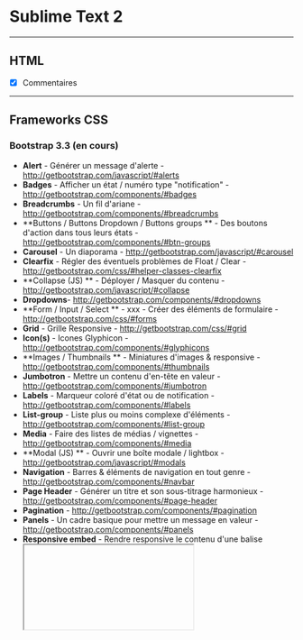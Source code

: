 # Sublime Text 2

----
## HTML
- [x] Commentaires

----
## Frameworks CSS

### Bootstrap 3.3 (en cours)

- **Alert** - Générer un message d'alerte - http://getbootstrap.com/javascript/#alerts
- **Badges** - Afficher un état / numéro type "notification" - http://getbootstrap.com/components/#badges
- **Breadcrumbs** - Un fil d'ariane - http://getbootstrap.com/components/#breadcrumbs
- **Buttons / Buttons Dropdown / Buttons groups ** - Des boutons d'action dans tous leurs états - http://getbootstrap.com/components/#btn-groups
- **Carousel** - Un diaporama - http://getbootstrap.com/javascript/#carousel
- **Clearfix** - Régler des éventuels problèmes de Float / Clear - http://getbootstrap.com/css/#helper-classes-clearfix
- **Collapse (JS) ** - Déployer / Masquer du contenu - http://getbootstrap.com/javascript/#collapse
- **Dropdowns**- http://getbootstrap.com/components/#dropdowns
- **Form / Input / Select ** - xxx - Créer des éléments de formulaire - http://getbootstrap.com/css/#forms
- **Grid** - Grille Responsive  - http://getbootstrap.com/css/#grid
- **Icon(s)** - Icones Glyphicon - http://getbootstrap.com/components/#glyphicons
- **Images / Thumbnails ** - Miniatures d'images & responsive - http://getbootstrap.com/components/#thumbnails
- **Jumbotron** - Mettre un contenu d'en-tête en valeur - http://getbootstrap.com/components/#jumbotron
- **Labels** - Marqueur coloré d'état ou de notification - http://getbootstrap.com/components/#labels
- **List-group** - Liste plus ou moins complexe d'éléments - http://getbootstrap.com/components/#list-group
- **Media** - Faire des listes de médias / vignettes - http://getbootstrap.com/components/#media 
- **Modal (JS) ** - Ouvrir une boîte modale / lightbox - http://getbootstrap.com/javascript/#modals
- **Navigation** - Barres & éléments de navigation en tout genre - http://getbootstrap.com/components/#navbar
- **Page Header** - Générer un titre et son sous-titrage harmonieux - http://getbootstrap.com/components/#page-header
- **Pagination** - http://getbootstrap.com/components/#pagination
- **Panels** - Un cadre basique pour mettre un message en valeur - http://getbootstrap.com/components/#panels
- **Responsive embed**  - Rendre responsive le contenu d'une balise <iframe> / <object> / <embed> / <video> - http://getbootstrap.com/components/#responsive-embed
- **Table** - Tableau HTML (responsive) - http://getbootstrap.com/css/#tables
- **Tab (JS)**  - Système d'onglets - http://getbootstrap.com/javascript/#tabs
- **Tooltips (JS)** - Une infobulle contextuelle - http://getbootstrap.com/javascript/#tooltips
- **Wells** - Un cadre sombre basique pour mettre un élément en valeur - http://getbootstrap.com/components/#wells

####Todo :
##### CSS  **Terminé**
- [X] Dropdown - **Terminé**
- [X] Responsive embed  - http://getbootstrap.com/components/#responsive-embed - **Terminé**

##### JS
- [ ] Afix (JS)  - http://getbootstrap.com/javascript/#affix - **A faire**
- [ ] Popover (JS)  - http://getbootstrap.com/javascript/#popover - **A faire**
- [ ] ScrollSpy (JS) - http://getbootstrap.com/javascript/#scrollspy - **A faire**
- [X] Tab (JS)  - http://getbootstrap.com/javascript/#tabs - **Terminé**

### Foundation 5.5 (en cours)
Basé sur le travail de la Zurb Foundation : https://github.com/zurb/foundation-5-sublime-snippets.git
####Todo :
- [ ] .row autour de la plupart des composants      - **A faire**
- [ ] Nettoyer Indentation et tabulations           - **En cours**
- [ ] Documenter Abide (JS)                         - **En cours**
- [ ] Documenter Classes de visibilité              - **A faire**
- [ ] Documenter Interchange (JS)                   - **A faire**
- [ ] Documenter Joyride (JS)                       - **En cours**
- [ ] Documenter Formulaires (CSS)                  - **En cours**

----
## JQuery 
- [x] Premier commit fait

----
## CMS

### Wordpress

- [x] Premier commit fait
